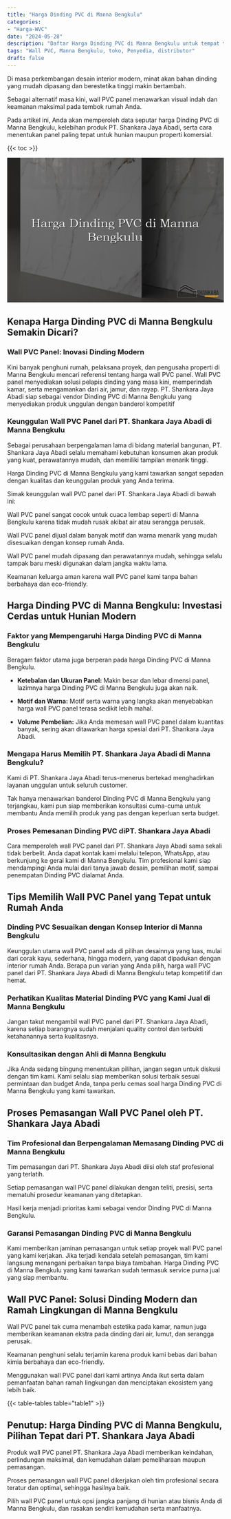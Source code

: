 ```yaml
---
title: "Harga Dinding PVC di Manna Bengkulu"
categories: 
- "Harga-WVC"
date: "2024-05-28"
description: "Daftar Harga Dinding PVC di Manna Bengkulu untuk tempat tinggal, kantor, serta toko. Produk unggulan, pilihan motif, variasi warna menarik, dengan servis penempatan dikerjakan oleh teknisi profesional dan kepastian resmi!|Jasa distribusi Dinding PVC di Manna Bengkulu untuk kebutuhan rumah, kantor, maupun ritel, dengan panel terbaik dan instalasi oleh tim profesional serta garansi resmi.|Alternatif Dinding PVC di Manna Bengkulu yang andal untuk hunian, perkantoran, dan toko, bersama panel terbaik dan penempatan oleh teknisi berpengalaman serta garansi resmi.|Penjualan Dinding PVC di Manna Bengkulu untuk rumah, perkantoran, dan gerai, beserta produk berkualitas dan instalasi oleh tenaga ahli berpengalaman, disertai beserta kepastian resmi.}"
tags: "Wall PVC, Manna Bengkulu, toko, Penyedia, distributor"
draft: false
---
```


Di masa perkembangan desain interior modern, minat akan bahan dinding yang mudah dipasang dan berestetika tinggi makin bertambah.

Sebagai alternatif masa kini, wall PVC panel menawarkan visual indah dan keamanan maksimal pada tembok rumah Anda.

Pada artikel ini, Anda akan memperoleh data seputar harga Dinding PVC di Manna Bengkulu, kelebihan produk PT. Shankara Jaya Abadi, serta cara menentukan panel paling tepat untuk hunian maupun properti komersial.

{{< toc >}}

![Harga Dinding PVC di Manna Bengkulu](/images/Harga-WVC/Harga-Dinding-PVC-di-Manna-Bengkulu.png)


## Kenapa Harga Dinding PVC di Manna Bengkulu Semakin Dicari?

### Wall PVC Panel: Inovasi Dinding Modern

Kini banyak penghuni rumah, pelaksana proyek, dan pengusaha properti di Manna Bengkulu mencari referensi tentang harga wall PVC panel. Wall PVC panel menyediakan solusi pelapis dinding yang masa kini, memperindah kamar, serta mengamankan dari air, jamur, dan rayap. PT. Shankara Jaya Abadi siap sebagai vendor Dinding PVC di Manna Bengkulu yang menyediakan produk unggulan dengan banderol kompetitif

### Keunggulan Wall PVC Panel dari PT. Shankara Jaya Abadi di Manna Bengkulu

Sebagai perusahaan berpengalaman lama di bidang material bangunan, PT. Shankara Jaya Abadi selalu memahami kebutuhan konsumen akan produk yang kuat, perawatannya mudah, dan memiliki tampilan menarik tinggi.

Harga Dinding PVC di Manna Bengkulu yang kami tawarkan sangat sepadan dengan kualitas dan keunggulan produk yang Anda terima.

Simak keunggulan wall PVC panel dari PT. Shankara Jaya Abadi di bawah ini:

Wall PVC panel sangat cocok untuk cuaca lembap seperti di Manna Bengkulu karena tidak mudah rusak akibat air atau serangga perusak.

Wall PVC panel dijual dalam banyak motif dan warna menarik yang mudah disesuaikan dengan konsep rumah Anda.

Wall PVC panel mudah dipasang dan perawatannya mudah, sehingga selalu tampak baru meski digunakan dalam jangka waktu lama.

Keamanan keluarga aman karena wall PVC panel kami tanpa bahan berbahaya dan eco-friendly.

## Harga Dinding PVC di Manna Bengkulu: Investasi Cerdas untuk Hunian Modern

### Faktor yang Mempengaruhi Harga Dinding PVC di Manna Bengkulu

Beragam faktor utama juga berperan pada harga Dinding PVC di Manna Bengkulu.

- **Ketebalan dan Ukuran Panel:** Makin besar dan lebar dimensi panel, lazimnya harga Dinding PVC di Manna Bengkulu juga akan naik.

- **Motif dan Warna:** Motif serta warna yang langka akan menyebabkan harga wall PVC panel terasa sedikit lebih mahal.

- **Volume Pembelian:** Jika Anda memesan wall PVC panel dalam kuantitas banyak, sering akan ditawarkan harga spesial dari PT. Shankara Jaya Abadi.

### Mengapa Harus Memilih PT. Shankara Jaya Abadi di Manna Bengkulu?

Kami di PT. Shankara Jaya Abadi terus-menerus bertekad menghadirkan layanan unggulan untuk seluruh customer.

Tak hanya menawarkan banderol Dinding PVC di Manna Bengkulu yang terjangkau, kami pun siap memberikan konsultasi cuma-cuma untuk membantu Anda memilih produk yang pas dengan keperluan serta budget.

### Proses Pemesanan Dinding PVC diPT. Shankara Jaya Abadi

Cara memperoleh wall PVC panel dari PT. Shankara Jaya Abadi sama sekali tidak berbelit. Anda dapat kontak kami melalui telepon, WhatsApp, atau berkunjung ke gerai kami di Manna Bengkulu. Tim profesional kami siap mendampingi Anda mulai dari tanya jawab desain, pemilihan motif, sampai penempatan Dinding PVC dialamat Anda.

## Tips Memilih Wall PVC Panel yang Tepat untuk Rumah Anda

### Dinding PVC Sesuaikan dengan Konsep Interior di Manna Bengkulu

Keunggulan utama wall PVC panel ada di pilihan desainnya yang luas, mulai dari corak kayu, sederhana, hingga modern, yang dapat dipadukan dengan interior rumah Anda. Berapa pun varian yang Anda pilih, harga wall PVC panel dari PT. Shankara Jaya Abadi di Manna Bengkulu tetap kompetitif dan hemat.

### Perhatikan Kualitas Material Dinding PVC yang Kami Jual di Manna Bengkulu

Jangan takut mengambil wall PVC panel dari PT. Shankara Jaya Abadi, karena setiap barangnya sudah menjalani quality control dan terbukti ketahanannya serta kualitasnya.

### Konsultasikan dengan Ahli di Manna Bengkulu

Jika Anda sedang bingung menentukan pilihan, jangan segan untuk diskusi dengan tim kami. Kami selalu siap memberikan solusi terbaik sesuai permintaan dan budget Anda, tanpa perlu cemas soal harga Dinding PVC di Manna Bengkulu yang kami tawarkan.

## Proses Pemasangan Wall PVC Panel oleh PT. Shankara Jaya Abadi

### Tim Profesional dan Berpengalaman Memasang Dinding PVC di Manna Bengkulu

Tim pemasangan dari PT. Shankara Jaya Abadi diisi oleh staf profesional yang terlatih.

Setiap pemasangan wall PVC panel dilakukan dengan teliti, presisi, serta mematuhi prosedur keamanan yang ditetapkan.

Hasil kerja menjadi prioritas kami sebagai vendor Dinding PVC di Manna Bengkulu.

### Garansi Pemasangan Dinding PVC di Manna Bengkulu

Kami memberikan jaminan pemasangan untuk setiap proyek wall PVC panel yang kami kerjakan. Jika terjadi kendala setelah pemasangan, tim kami langsung menangani perbaikan tanpa biaya tambahan. Harga Dinding PVC di Manna Bengkulu yang kami tawarkan sudah termasuk service purna jual yang siap membantu.

## Wall PVC Panel: Solusi Dinding Modern dan Ramah Lingkungan di Manna Bengkulu

Wall PVC panel tak cuma menambah estetika pada kamar, namun juga memberikan keamanan ekstra pada dinding dari air, lumut, dan serangga perusak.

Keamanan penghuni selalu terjamin karena produk kami bebas dari bahan kimia berbahaya dan eco-friendly.

Menggunakan wall PVC panel dari kami artinya Anda ikut serta dalam pemanfaatan bahan ramah lingkungan dan menciptakan ekosistem yang lebih baik.

{{< table-tables table="table1" >}}

## Penutup: Harga Dinding PVC di Manna Bengkulu, Pilihan Tepat dari PT. Shankara Jaya Abadi

Produk wall PVC panel PT. Shankara Jaya Abadi memberikan keindahan, perlindungan maksimal, dan kemudahan dalam pemeliharaan maupun pemasangan.

Proses pemasangan wall PVC panel dikerjakan oleh tim profesional secara teratur dan optimal, sehingga hasilnya baik.

Pilih wall PVC panel untuk opsi jangka panjang di hunian atau bisnis Anda di Manna Bengkulu, dan rasakan sendiri kemudahan serta manfaatnya.
